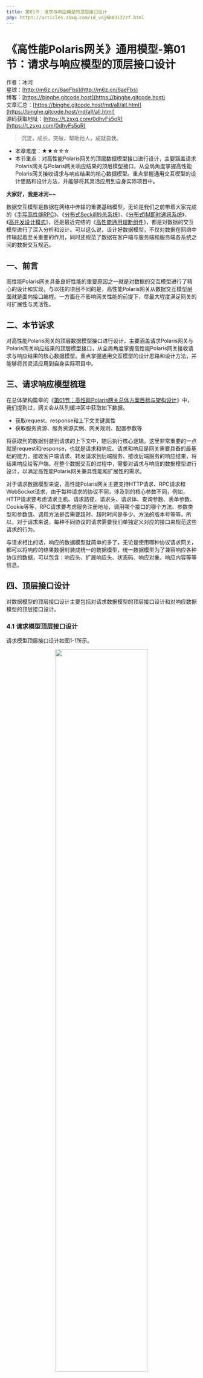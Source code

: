 ```yaml
---
title: 第01节：请求与响应模型的顶层接口设计
pay: https://articles.zsxq.com/id_vdj6b03i22zf.html
---
```


# 《高性能Polaris网关》通用模型-第01节：请求与响应模型的顶层接口设计

作者：冰河
<br/>星球：[http://m6z.cn/6aeFbs](http://m6z.cn/6aeFbs)
<br/>博客：[https://binghe.gitcode.host](https://binghe.gitcode.host)
<br/>文章汇总：[https://binghe.gitcode.host/md/all/all.html](https://binghe.gitcode.host/md/all/all.html)
<br/>源码获取地址：[https://t.zsxq.com/0dhvFs5oR](https://t.zsxq.com/0dhvFs5oR)

> 沉淀，成长，突破，帮助他人，成就自我。

* 本章难度：★★☆☆☆
* 本节重点：对高性能Polaris网关的顶层数据模型接口进行设计，主要涵盖请求Polaris网关与Polaris网关响应结果的顶层模型接口，从全局角度掌握高性能Polaris网关接收请求与响应结果的核心数据模型。重点掌握通用交互模型的设计思路和设计方法，并能够将其灵活应用到自身实际项目中。

**大家好，我是冰河~~**

数据交互模型是数据在网络中传输的重要基础模型，无论是我们之前带着大家完成的《[手写高性能RPC](https://articles.zsxq.com/id_gi4kb1bi2x9b.html)》、《[分布式Seckill秒杀系统](https://articles.zsxq.com/id_nv9b1dwaufpt.html)》、《[分布式IM即时通讯系统](https://articles.zsxq.com/id_i652r0adp3gu.html)》、《[高并发设计模式](https://articles.zsxq.com/id_1i2hnb4k59bq.html)》，还是最近完结的《[高性能通用熔断组件](https://articles.zsxq.com/id_zuv6si9ztzb2.html)》，都是对数据的交互模型进行了深入分析和设计。可以这么说，设计好数据模型，不仅对数据在网络中传输起着至关重要的作用，同时还规范了数据在客户端与服务端和服务端各系统之间的数据交互规范。

## 一、前言

高性能Polaris网关具备良好性能的重要原因之一就是对数据的交互模型进行了精心的设计和实现，与以往的项目不同的是，高性能Polaris网关从数据交互模型层面就是面向接口编程。一方面在不影响网关性能的前提下，尽最大程度满足网关的可扩展性与灵活性。

## 二、本节诉求

对高性能Polaris网关的顶层数据模型接口进行设计，主要涵盖请求Polaris网关与Polaris网关响应结果的顶层模型接口，从全局角度掌握高性能Polaris网关接收请求与响应结果的核心数据模型。重点掌握通用交互模型的设计思路和设计方法，并能够将其灵活应用到自身实际项目中。

## 三、请求响应模型梳理

在总体架构篇章的《[第01节：高性能Polaris网关总体方案目标与架构设计](https://articles.zsxq.com/id_7cuzwqoiaxz7.html)》中，我们提到过，网关会从队列缓冲区中获取如下数据。

* 获取request、response和上下文关键属性
* 获取服务资源、服务资源实例、网关规则、配置参数等

将获取到的数据封装到请求的上下文中，随后执行核心逻辑。这里非常重要的一点就是request和response，也就是请求和响应。请求和响应是网关需要具备的最基础的能力，接收客户端请求、转发请求到后端服务、接收后端服务的响应结果，将结果响应给客户端。在整个数据交互的过程中，需要对请求与响应的数据模型进行设计，以满足高性能Polaris网关兼具性能和扩展性的需求。

对于请求数据模型来说，高性能Polaris网关主要支持HTTP请求、RPC请求和WebSocket请求，由于每种请求的协议不同，涉及到的核心参数不同，例如，HTTP请求要考虑请求主机、请求路径、请求头、请求体、查询参数、表单参数、Cookie等等，RPC请求要考虑服务注册地址、调用哪个接口的哪个方法、参数类型和参数值、调用方法是否需要超时、超时时间是多少、方法的版本号等等。所以，对于请求来说，每种不同协议的请求需要我们单独定义对应的接口来规范这些请求的行为。

与请求相比的话，响应的数据模型就简单的多了，无论是使用哪种协议请求网关，都可以将响应的结果数据封装成统一的数据模型，统一数据模型为了兼容响应各种协议的数据，可以包含：响应头、扩展响应头、状态码、响应对象、响应内容等等信息。

## 四、顶层接口设计

对数据模型的顶层接口设计主要包括对请求数据模型的顶层接口设计和对响应数据模型的顶层接口设计。

### 4.1 请求模型顶层接口设计

请求模型顶层接口设计如图1-1所示。

<div align="center">
    <img src="https://binghe.gitcode.host/images/project/gateway/2024-09-08-001.png?raw=true" width="70%">
    <br/>
</div>


## 查看完整文章

加入[冰河技术](https://public.zsxq.com/groups/48848484411888.html)知识星球，解锁完整技术文章、小册、视频与完整代码